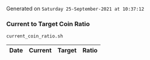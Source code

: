 Generated on `Saturday 25-September-2021 at 10:37:12`

### Current to Target Coin Ratio
`current_coin_ratio.sh`

Date|Current|Target|Ratio
---|---|---|---
